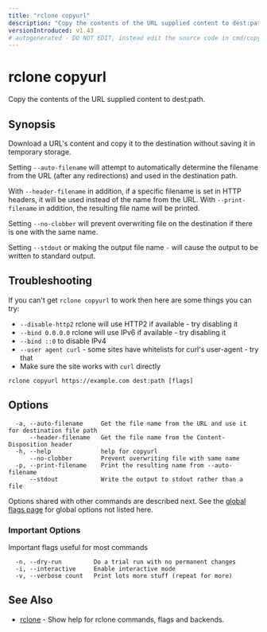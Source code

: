 ```yaml
---
title: "rclone copyurl"
description: "Copy the contents of the URL supplied content to dest:path."
versionIntroduced: v1.43
# autogenerated - DO NOT EDIT, instead edit the source code in cmd/copyurl/ and as part of making a release run "make commanddocs"
---
```

# rclone copyurl

Copy the contents of the URL supplied content to dest:path.

## Synopsis

Download a URL's content and copy it to the destination without saving
it in temporary storage.

Setting `--auto-filename` will attempt to automatically determine the
filename from the URL (after any redirections) and used in the
destination path.

With `--header-filename` in addition, if a specific filename is
set in HTTP headers, it will be used instead of the name from the URL.
With `--print-filename` in addition, the resulting file name will be
printed.

Setting `--no-clobber` will prevent overwriting file on the 
destination if there is one with the same name.

Setting `--stdout` or making the output file name `-`
will cause the output to be written to standard output.

## Troubleshooting

If you can't get `rclone copyurl` to work then here are some things you can try:

- `--disable-http2` rclone will use HTTP2 if available - try disabling it
- `--bind 0.0.0.0` rclone will use IPv6 if available - try disabling it
- `--bind ::0` to disable IPv4
- `--user agent curl` - some sites have whitelists for curl's user-agent - try that
- Make sure the site works with `curl` directly



```
rclone copyurl https://example.com dest:path [flags]
```

## Options

```
  -a, --auto-filename     Get the file name from the URL and use it for destination file path
      --header-filename   Get the file name from the Content-Disposition header
  -h, --help              help for copyurl
      --no-clobber        Prevent overwriting file with same name
  -p, --print-filename    Print the resulting name from --auto-filename
      --stdout            Write the output to stdout rather than a file
```

Options shared with other commands are described next.
See the [global flags page](/flags/) for global options not listed here.

### Important Options

Important flags useful for most commands

```
  -n, --dry-run         Do a trial run with no permanent changes
  -i, --interactive     Enable interactive mode
  -v, --verbose count   Print lots more stuff (repeat for more)
```

## See Also

* [rclone](/commands/rclone/)	 - Show help for rclone commands, flags and backends.

